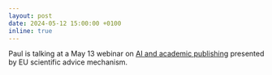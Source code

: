```yaml
---
layout: post
date: 2024-05-12 15:00:00 +0100
inline: true
---
```


Paul is talking at a May 13 webinar on [AI and academic publishing](https://scientificadvice.eu/events/ai-and-academic-publishing-what-does-the-future-hold-for-authors-readers-and-publishers/) presented by EU scientific advice mechanism.